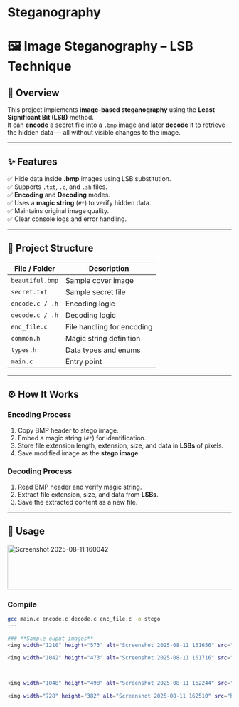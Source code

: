 # Steganography
# 🖼️ Image Steganography – LSB Technique  

## 📌 Overview  
This project implements **image-based steganography** using the **Least Significant Bit (LSB)** method.  
It can **encode** a secret file into a `.bmp` image and later **decode** it to retrieve the hidden data — all without visible changes to the image.  

---

## ✨ Features  
✅ Hide data inside **.bmp** images using LSB substitution.  
✅ Supports `.txt`, `.c`, and `.sh` files.  
✅ **Encoding** and **Decoding** modes.  
✅ Uses a **magic string** (`#*`) to verify hidden data.  
✅ Maintains original image quality.  
✅ Clear console logs and error handling.  

---

## 📂 Project Structure  
| File / Folder       | Description |
|---------------------|-------------|
| `beautiful.bmp`     | Sample cover image |
| `secret.txt`        | Sample secret file |
| `encode.c / .h`     | Encoding logic |
| `decode.c / .h`     | Decoding logic |
| `enc_file.c`        | File handling for encoding |
| `common.h`          | Magic string definition |
| `types.h`           | Data types and enums |
| `main.c`            | Entry point |

---

## ⚙️ How It Works  

### **Encoding Process**  
1. Copy BMP header to stego image.  
2. Embed a magic string (`#*`) for identification.  
3. Store file extension length, extension, size, and data in **LSBs** of pixels.  
4. Save modified image as the **stego image**.  

### **Decoding Process**  
1. Read BMP header and verify magic string.  
2. Extract file extension, size, and data from **LSBs**.  
3. Save the extracted content as a new file.  

---

## 🚀 Usage  
<img width="956" height="101" alt="Screenshot 2025-08-11 160042" src="https://github.com/user-attachments/assets/97395509-dc4d-43d4-9d07-ae6a49af3b59" />

### **Compile**  
```bash
gcc main.c encode.c decode.c enc_file.c -o stego
---

### **Sample ouput images**
<img width="1210" height="573" alt="Screenshot 2025-08-11 161656" src="https://github.com/user-attachments/assets/ee9b32b5-5e5c-4e95-80f3-3a2d7acc030e" />

<img width="1042" height="473" alt="Screenshot 2025-08-11 161716" src="https://github.com/user-attachments/assets/8878d9eb-77a6-4aec-877e-cf6c1b9039fb" />



<img width="1048" height="498" alt="Screenshot 2025-08-11 162244" src="https://github.com/user-attachments/assets/92ec6470-0068-4a7c-a13b-98b116cbfb9e" />

<img width="728" height="382" alt="Screenshot 2025-08-11 162510" src="https://github.com/user-attachments/assets/f64b0231-6534-4a18-8f87-f03220762e0f" />

 

